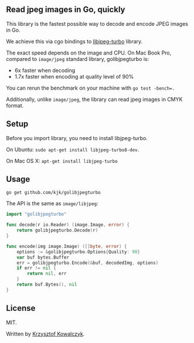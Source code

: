 ## Read jpeg images in Go, quickly

This library is the fastest possible way to decode and encode JPEG images in Go.

We achieve this via cgo bindings to [libjpeg-turbo](libjpeg-turbo.virtualgl.org)
library.

The exact speed depends on the image and CPU. On Mac Book Pro, compared
to `image/jpeg` standard library, golibjpegturbo is:
* 6x faster when decoding
* 1.7x faster when encoding at quality level of 90%

You can rerun the benchmark on your machine with `go test -bench=.`

Additionally, unlike `image/jpeg`, the library can read jpeg images in CMYK format.

## Setup

Before you import library, you need to install libjpeg-turbo.

On Ubuntu: `sudo apt-get install libjpeg-turbo8-dev`.

On Mac OS X: `apt-get install libjpeg-turbo`

## Usage

`go get github.com/kjk/golibjpegturbo`

The API is the same as `image/libjpeg`:

```go
import "golibjpegturbo"

func decode(r io.Reader) (image.Image, error) {
    return golibjpegturbo.Decode(r)
}

func encode(img image.Image) ([]byte, error) {
    options := &golibjpegturbo.Options{Quality: 90}
    var buf bytes.Buffer
    err = golibjpegturbo.Encode(&buf, decodedImg, options)
    if err != nil {
        return nil, err
    }
    return buf.Bytes(), nil
}

```

## License

MIT.

Written by [Krzysztof Kowalczyk](http://blog.kowalczyk.info/).

